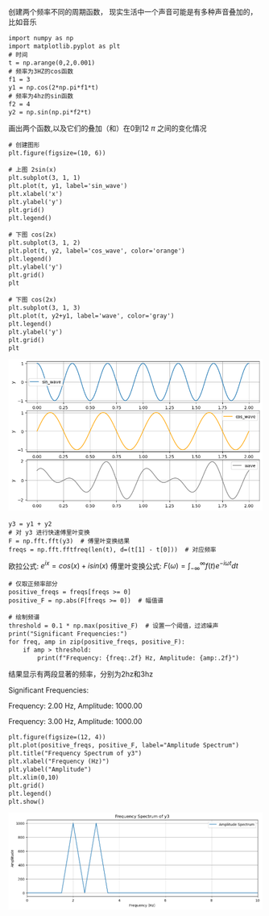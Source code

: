 创建两个频率不同的周期函数， 现实生活中一个声音可能是有多种声音叠加的，比如音乐

```
import numpy as np
import matplotlib.pyplot as plt
# 时间
t = np.arange(0,2,0.001)
# 频率为3HZ的cos函数
f1 = 3
y1 = np.cos(2*np.pi*f1*t)
# 频率为4hz的sin函数
f2 = 4
y2 = np.sin(np.pi*f2*t)
```

画出两个函数,以及它们的叠加（和）在0到12 $\pi$ 之间的变化情况

```
# 创建图形
plt.figure(figsize=(10, 6))

# 上图 2sin(x)
plt.subplot(3, 1, 1)
plt.plot(t, y1, label='sin_wave')
plt.xlabel('x')
plt.ylabel('y')
plt.grid()
plt.legend()

# 下图 cos(2x)
plt.subplot(3, 1, 2)
plt.plot(t, y2, label='cos_wave', color='orange')
plt.legend()
plt.ylabel('y')
plt.grid()
plt

# 下图 cos(2x)
plt.subplot(3, 1, 3)
plt.plot(t, y2+y1, label='wave', color='gray')
plt.legend()
plt.ylabel('y')
plt.grid()
plt
```

![a00](https://github.com/Tony980624/Fourier-Transform/blob/main/images/output1.png)

```
y3 = y1 + y2
# 对 y3 进行快速傅里叶变换
F = np.fft.fft(y3)  # 傅里叶变换结果
freqs = np.fft.fftfreq(len(t), d=(t[1] - t[0]))  # 对应频率
```
欧拉公式: $e^{ix}=cos(x)+isin(x)$
傅里叶变换公式: $F(\omega) = \int^{\infty}_{-\infty}f(t)e^{-i \omega t}dt$

```
# 仅取正频率部分
positive_freqs = freqs[freqs >= 0]
positive_F = np.abs(F[freqs >= 0])  # 幅值谱

# 绘制频谱
threshold = 0.1 * np.max(positive_F)  # 设置一个阈值，过滤噪声
print("Significant Frequencies:")
for freq, amp in zip(positive_freqs, positive_F):
    if amp > threshold:
        print(f"Frequency: {freq:.2f} Hz, Amplitude: {amp:.2f}")
```

结果显示有两段显著的频率，分别为2hz和3hz

Significant Frequencies:

Frequency: 2.00 Hz, Amplitude: 1000.00

Frequency: 3.00 Hz, Amplitude: 1000.00

```
plt.figure(figsize=(12, 4))
plt.plot(positive_freqs, positive_F, label="Amplitude Spectrum")
plt.title("Frequency Spectrum of y3")
plt.xlabel("Frequency (Hz)")
plt.ylabel("Amplitude")
plt.xlim(0,10)
plt.grid()
plt.legend()
plt.show()
```
![a00](https://github.com/Tony980624/Fourier-Transform/blob/main/images/output.png)
